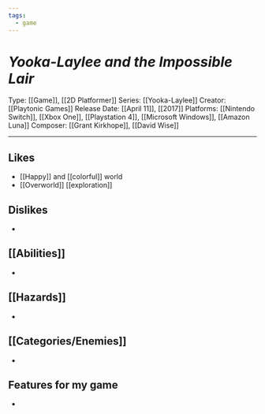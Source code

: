 ```yaml
---
tags:
  - game
---
```

# _Yooka-Laylee and the Impossible Lair_

Type: [[Game]], [[2D Platformer]]
Series: [[Yooka-Laylee]]
Creator: [[Playtonic Games]]
Release Date: [[April 11]], [[2017]]
Platforms: [[Nintendo Switch]], [[Xbox One]], [[Playstation 4]], [[Microsoft Windows]], [[Amazon Luna]]
Composer:  [[Grant Kirkhope]], [[David Wise]]

----





## Likes
* [[Happy]] and [[colorful]] world
* [[Overworld]] [[exploration]] 

## Dislikes
* 

## [[Abilities]]
* 

## [[Hazards]]
* 

## [[Categories/Enemies]]
* 

## Features for my game
* 